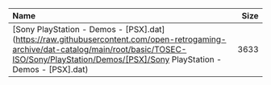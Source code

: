 |Name|Size|
|:---|---:|
|[Sony PlayStation - Demos - [PSX].dat](https://raw.githubusercontent.com/open-retrogaming-archive/dat-catalog/main/root/basic/TOSEC-ISO/Sony/PlayStation/Demos/[PSX]/Sony PlayStation - Demos - [PSX].dat)|3633|
